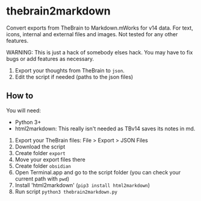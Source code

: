 # thebrain2markdown
Convert exports from TheBrain to Markdown.mWorks for v14 data. For text, icons, 
internal and external files and images. Not tested for any other features.

WARNING:  This is just a hack of somebody elses hack.  You may have to fix bugs 
or add features as necessary.

1. Export your thoughts from TheBrain to `json`.
2. Edit the script if needed (paths to the json files)


## How to
You will need:
* Python 3+
* html2markdown:  This really isn't needed as TBv14 saves its notes in md.

1. Export your TheBrain files: File > Export > JSON Files
2. Download the script
3. Create folder `export`
4. Move your export files there
5. Create folder `obsidian`
6. Open Terminal.app and go to the script folder (you can check your current path with `pwd`)
6. Install 'html2markdown' (`pip3 install html2markdown`)
7. Run script `python3 thebrain2markdown.py`
